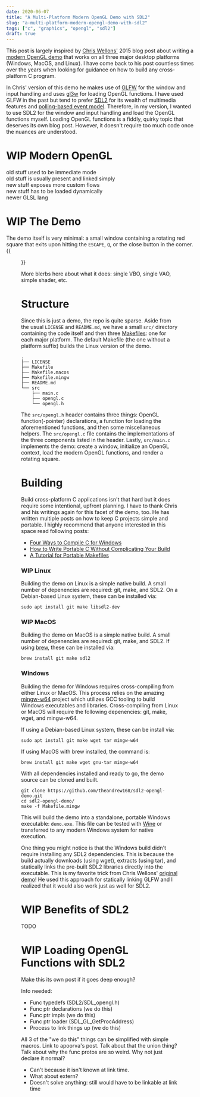 ```yaml
---
date: 2020-06-07
title: "A Multi-Platform Modern OpenGL Demo with SDL2"
slug: "a-multi-platform-modern-opengl-demo-with-sdl2"
tags: ["c", "graphics", "opengl", "sdl2"]
draft: true
---
```

This post is largely inspired by [Chris Wellons'](https://nullprogram.com/) 2015 blog post about writing a [modern OpenGL demo](https://nullprogram.com/blog/2015/06/06/) that works on all three major desktop platforms (Windows, MacOS, and Linux).
I have come back to his post countless times over the years when looking for guidance on how to build any cross-platform C program.

In Chris' version of this demo he makes use of [GLFW](https://www.glfw.org/) for the window and input handling and uses [gl3w](https://github.com/skaslev/gl3w) for loading OpenGL functions.
I have used GLFW in the past but tend to prefer [SDL2](https://www.libsdl.org/) for its wealth of multimedia features and [polling-based event model](https://wiki.libsdl.org/SDL_PollEvent).
Therefore, in my version, I wanted to use SDL2 for the window and input handling and load the OpenGL functions myself.
Loading OpenGL functions is a fiddly, quirky topic that deserves its own blog post.
However, it doesn't require too much code once the nuances are understood.

# WIP Modern OpenGL
old stuff used to be immediate mode  
old stuff is usually present and linked simply  
new stuff exposes more custom flows  
new stuff has to be loaded dynamically  
newer GLSL lang  

# WIP The Demo
The demo itself is very minimal: a small window containing a rotating red square that exits upon hitting the `ESCAPE`, `Q`, or the close button in the corner.
{{<figure src="/images/sdl2-opengl-demo.png" alt="SDL2 OpenGL Demo">}}

More blerbs here about what it does: single VBO, single VAO, simple shader, etc.

# Structure
Since this is just a demo, the repo is quite sparse.
Aside from the usual `LICENSE` and `README.md`, we have a small `src/` directory containing the code itself and then three [Makefiles](https://pubs.opengroup.org/onlinepubs/009695399/utilities/make.html): one for each major platform.
The default Makefile (the one without a platform suffix) builds the Linux version of the demo.
```
.
├── LICENSE
├── Makefile
├── Makefile.macos
├── Makefile.mingw
├── README.md
└── src
    ├── main.c
    ├── opengl.c
    └── opengl.h
```

The `src/opengl.h` header contains three things: OpenGL function(-pointer) declarations, a function for loading the aforementioned functions, and then some miscellaneous helpers.
The `src/opengl.c` file contains the implementations of the three components listed in the header.
Lastly, `src/main.c` implements the demo: create a window, initialize an OpenGL context, load the modern OpenGL functions, and render a rotating square.

# Building
Build cross-platform C applications isn't that hard but it does require some intentional, upfront planning.
I have to thank Chris and his writings again for this facet of the demo, too.
He has written multiple posts on how to keep C projects simple and portable.
I highly recommend that anyone interested in this space read following posts:
* [Four Ways to Compile C for Windows](https://nullprogram.com/blog/2016/06/13/)
* [How to Write Portable C Without Complicating Your Build](https://nullprogram.com/blog/2017/03/30/)
* [A Tutorial for Portable Makefiles](https://nullprogram.com/blog/2017/08/20/)

### WIP Linux
Building the demo on Linux is a simple native build.
A small number of depenencies are required: git, make, and SDL2.
On a Debian-based Linux system, these can be installed via:
```
sudo apt install git make libsdl2-dev
```

### WIP MacOS
Building the demo on MacOS is a simple native build.
A small number of depenencies are required: git, make, and SDL2.
If using [brew](https://formulae.brew.sh/), these can be installed via:
```
brew install git make sdl2
```

### Windows
Building the demo for Windows requires cross-compiling from either Linux or MacOS.
This process relies on the amazing [mingw-w64](http://mingw-w64.org/doku.php) project which utilizes GCC tooling to build Windows executables and libraries.
Cross-compiling from Linux or MacOS will require the following depenencies: git, make, wget, and mingw-w64.

If using a Debian-based Linux system, these can be install via:
```
sudo apt install git make wget tar mingw-w64
```

If using MacOS with brew installed, the command is:
```
brew install git make wget gnu-tar mingw-w64
```

With all dependencies installed and ready to go, the demo source can be cloned and built.
```
git clone https://github.com/theandrew168/sdl2-opengl-demo.git
cd sdl2-opengl-demo/
make -f Makefile.mingw
```

This will build the demo into a standalone, portable Windows executable: `demo.exe`.
This file can be tested with [Wine](https://www.winehq.org/) or transferred to any modern Windows system for native execution.

One thing you might notice is that the Windows build didn't require installing any SDL2 dependencies.
This is because the build actually downloads (using wget), extracts (using tar), and statically links the pre-built SDL2 libraries directly into the executable.
This is my favorite trick from Chris Wellons' [original demo](https://nullprogram.com/blog/2015/06/06/)!
He used this approach for statically linking GLFW and I realized that it would also work just as well for SDL2.

# WIP Benefits of SDL2
TODO

# WIP Loading OpenGL Functions with SDL2
Make this its own post if it goes deep enough?

Info needed:
* Func typedefs (SDL2/SDL_opengl.h)
* Func ptr declarations (we do this)
* Func ptr impls (we do this)
* Func ptr loader (SDL_GL_GetProcAddress)
* Process to link things up (we do this)

All 3 of the "we do this" things can be simplified with simple macros.
Link to apoorva's post.
Talk about that the union thing?
Talk about why the func protos are so weird. Why not just declare it normal?
- Can't because it isn't known at link time.
- What about extern?
- Doesn't solve anything: still would have to be linkable at link time
